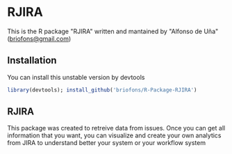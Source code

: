 # RJIRA

This is the R package "RJIRA" written and mantained by "Alfonso de Uña" (briofons@gmail.com)

## Installation
 You can install this unstable version by devtools

```r
library(devtools); install_github('briofons/R-Package-RJIRA')
```

## RJIRA
This package was created to retreive data from issues. Once you can get all information that you want, you can visualize and create your own analytics from JIRA to understand better your system or your workflow system   
